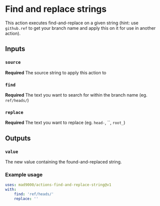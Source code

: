 # Find and replace strings

This action executes find-and-replace on a given string (hint: use `github.ref` to get your branch name and apply this on it for use in another action). 

## Inputs

### `source`

**Required** The source string to apply this action to

### `find`

**Required** The text you want to search for within the branch name (eg. `ref/heads/`)

### `replace`

**Required** The text you want to replace (eg. `head-`, ``, `root_`)

## Outputs

### `value`

The new value containing the found-and-replaced string.

### Example usage

```yaml
uses: mad9000/actions-find-and-replace-string@v1
with:
    find: 'ref/heads/'
    replace: ''
```

